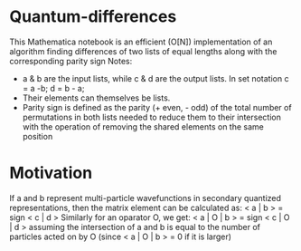 # Quantum-differences

This Mathematica notebook is an efficient (O[N]) implementation of an algorithm finding  differences of two lists of equal lengths along with the corresponding parity sign
Notes:
- a & b are the input lists, while c & d are the output lists. In set notation c = a -b; d = b - a;
- Their elements can themselves be lists.
- Parity sign is defined as the parity (+ even, - odd) of the total number  of permutations in both lists needed to reduce them to their intersection with the operation of removing the shared elements on the same position

# Motivation

If a and b represent multi-particle wavefunctions in secondary quantized representations, then the matrix element can be calculated as:
< a | b > = sign < c | d >
Similarly for an oparator O, we get:
< a | O | b > = sign < c | O | d >
assuming the intersection of a and b is equal to the number of particles acted on by O (since < a | O | b > = 0 if it is larger)
